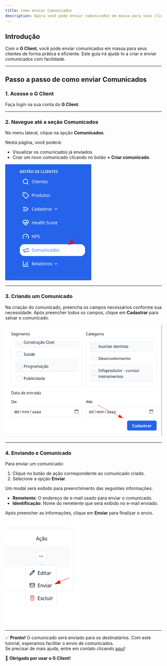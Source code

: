 ```yaml
---
title: Como enviar Comunicados
description: Agora você pode enviar comunicados em massa para seus clientes.
---
```


## Introdução

Com o **G Client**, você pode enviar comunicados em massa para seus clientes de forma prática e eficiente. Este guia irá ajudá-lo a criar e enviar comunicados com facilidade.

---

## Passo a passo de como enviar Comunicados

### 1. Acesse o G Client

Faça login na sua conta do **G Client**.

---

### 2. Navegue até a seção **Comunicados**

No menu lateral, clique na opção **Comunicados**.

Nesta página, você poderá:

- Visualizar os comunicados já enviados.
- Criar um novo comunicado clicando no botão **+ Criar comunicado**.

![Exemplo do que foi descrito acima](./img/communication/example-03.png)

---

### 3. Criando um Comunicado

Na criação do comunicado, preencha os campos necessários conforme sua necessidade. Após preencher todos os campos, clique em **Cadastrar** para salvar o comunicado.

![Exemplo do que foi descrito acima](./img/communication/example-01.png)

---

### 4. Enviando o Comunicado

Para enviar um comunicado:

1. Clique no botão de ação correspondente ao comunicado criado.
2. Selecione a opção **Enviar**.

Um modal será exibido para preenchimento das seguintes informações:

- **Remetente**: O endereço de e-mail usado para enviar o comunicado.
- **Identificação**: Nome do remetente que será exibido no e-mail enviado.

Após preencher as informações, clique em **Enviar** para finalizar o envio.

![Exemplo do que foi descrito acima](./img/communication/example-04.png)

---

✅ **Pronto!** O comunicado será enviado para os destinatários. Com este tutorial, esperamos facilitar o envio de comunicados.  
Se precisar de mais ajuda, entre em contato clicando [aqui](https://api.whatsapp.com/send?phone=5544997046569&text=Preciso%20de%20ajuda%20sobre%20um%20tutorial)!

🎉 **Obrigado por usar o G Client!**
